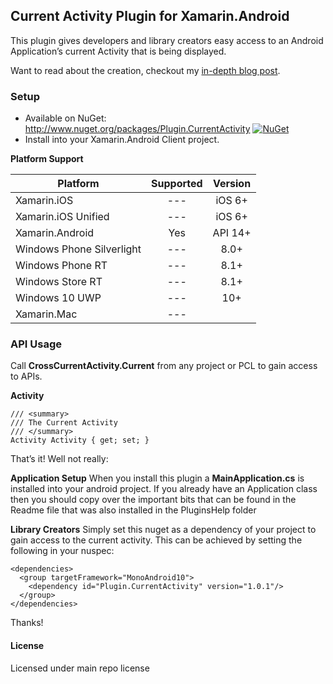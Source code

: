 ## Current Activity Plugin for Xamarin.Android

This plugin gives developers and library creators easy access to an Android Application’s current Activity that is being displayed.

Want to read about the creation, checkout my [in-depth blog post](http://motzcod.es/post/133609925342/access-the-current-android-activity-from-anywhere).


### Setup
* Available on NuGet: http://www.nuget.org/packages/Plugin.CurrentActivity [![NuGet](https://img.shields.io/nuget/v/Plugin.CurrentActivity.svg?label=NuGet)](https://www.nuget.org/packages/Plugin.CurrentActivity/)
* Install into your Xamarin.Android Client project.

**Platform Support**

|Platform|Supported|Version|
| ------------------- | :-----------: | :------------------: |
|Xamarin.iOS|---|iOS 6+|
|Xamarin.iOS Unified|---|iOS 6+|
|Xamarin.Android|Yes|API 14+|
|Windows Phone Silverlight|---|8.0+|
|Windows Phone RT|---|8.1+|
|Windows Store RT|---|8.1+|
|Windows 10 UWP|---|10+|
|Xamarin.Mac|---||


### API Usage

Call **CrossCurrentActivity.Current** from any project or PCL to gain access to APIs.


**Activity**
```
/// <summary>
/// The Current Activity
/// </summary>
Activity Activity { get; set; }
```

That’s it! Well not really:

**Application Setup**
When you install this plugin a **MainApplication.cs** is installed into your android project. If you already have an Application class then you should copy over the important bits that can be found in the Readme file that was also installed in the PluginsHelp folder


**Library Creators**
Simply set this nuget as a dependency of your project to gain access to the current activity. This can be achieved by setting the following in your nuspec:

```
<dependencies>
  <group targetFramework="MonoAndroid10">
    <dependency id="Plugin.CurrentActivity" version="1.0.1"/>
  </group>
</dependencies>
```


Thanks!

#### License
Licensed under main repo license
